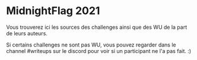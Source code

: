 # MidnightFlag 2021

Vous trouverez ici les sources des challenges ainsi que des WU de la part de leurs auteurs.

Si certains challenges ne sont pas WU, vous pouvez regarder dans le channel #writeups sur le discord pour voir si un participant ne l'a pas fait. :)
